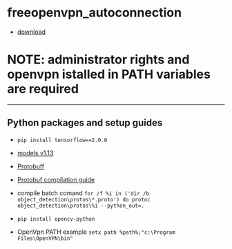 # freeopenvpn_autoconnection 
* [download](https://github.com/egbaydarov/freeopenvpn_autoconnect/releases/download/WORKING/VPN.zip)

# NOTE: administrator rights and openvpn istalled in PATH variables are required

-------------
## Python packages and setup guides

* `pip install tensorflow==2.0.0`

* [models v1.13](https://github.com/tensorflow/models/archive/v1.13.0.zip)

* [Protobuff](https://github.com/protocolbuffers/protobuf/releases/download/v3.11.4/protoc-3.11.4-win64.zip)

* [Protobuf compilation guide](https://tensorflow-object-detection-api-tutorial.readthedocs.io/en/latest/install.html)

* compile batch comand `for /f %i in ('dir /b object_detection\protos\*.proto') do protoc object_detection\protos\%i --python_out=.`

* `pip install opencv-python`
 
* OpenVpn PATH example `setx path %path%;"c:\Program Files\OpenVPN\bin"`
